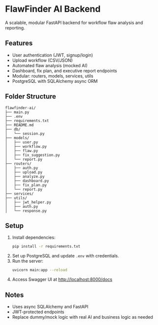 # FlawFinder AI Backend

A scalable, modular FastAPI backend for workflow flaw analysis and reporting.

## Features
- User authentication (JWT, signup/login)
- Upload workflow (CSV/JSON)
- Automated flaw analysis (mocked AI)
- Dashboard, fix plan, and executive report endpoints
- Modular: routers, models, services, utils
- PostgreSQL with SQLAlchemy async ORM

## Folder Structure
```
flawfinder-ai/
├── main.py
├── .env
├── requirements.txt
├── README.md
├── db/
│   └── session.py
├── models/
│   ├── user.py
│   ├── workflow.py
│   ├── flaw.py
│   ├── fix_suggestion.py
│   └── report.py
├── routers/
│   ├── auth.py
│   ├── upload.py
│   ├── analyze.py
│   ├── dashboard.py
│   ├── fix_plan.py
│   └── report.py
├── services/
├── utils/
│   ├── jwt_helper.py
│   ├── auth.py
│   └── response.py
```

## Setup
1. Install dependencies:
   ```bash
   pip install -r requirements.txt
   ```
2. Set up PostgreSQL and update `.env` with credentials.
3. Run the server:
   ```bash
   uvicorn main:app --reload
   ```
4. Access Swagger UI at [http://localhost:8000/docs](http://localhost:8000/docs)

## Notes
- Uses async SQLAlchemy and FastAPI
- JWT-protected endpoints
- Replace dummy/mock logic with real AI and business logic as needed
